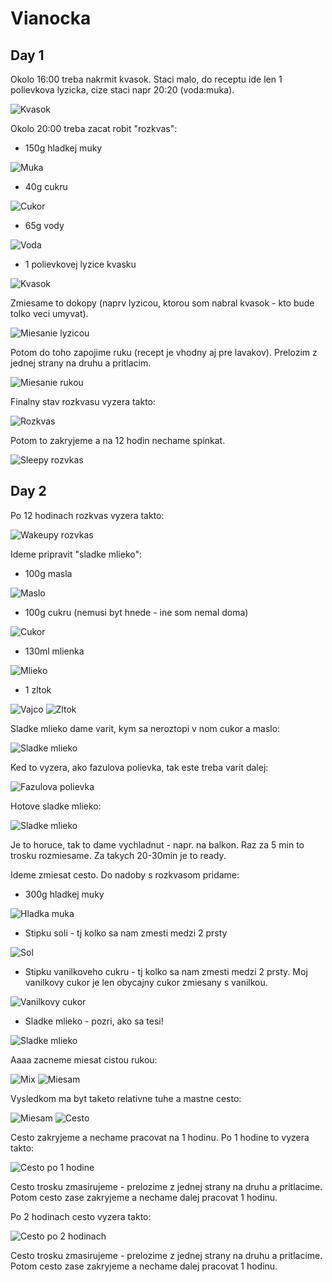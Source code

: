 # Vianocka

## Day 1

Okolo 16:00 treba nakrmit kvasok. Staci malo, do receptu ide len 1 polievkova lyzicka, cize staci napr 20:20 (voda:muka).

![Kvasok](vianocka_1.jpg)

Okolo 20:00 treba zacat robit "rozkvas":

* 150g hladkej muky

![Muka](vianocka_2.jpg)

* 40g cukru

![Cukor](vianocka_3.jpg)

* 65g vody

![Voda](vianocka_4.jpg)

* 1 polievkovej lyzice kvasku

![Kvasok](vianocka_5.jpg)

Zmiesame to dokopy (naprv lyzicou, ktorou som nabral kvasok - kto bude tolko veci umyvat).

![Miesanie lyzicou](vianocka_6.jpg)

Potom do toho zapojime ruku (recept je vhodny aj pre lavakov). Prelozim z jednej strany na druhu a pritlacim.

![Miesanie rukou](vianocka_7.jpg)

Finalny stav rozkvasu vyzera takto:

![Rozkvas](vianocka_8.jpg)

Potom to zakryjeme a na 12 hodin nechame spinkat.

![Sleepy rozvkas](vianocka_9.jpg)

## Day 2

Po 12 hodinach rozkvas vyzera takto:

![Wakeupy rozvkas](vianocka_10.jpg)

Ideme pripravit "sladke mlieko":

* 100g masla

![Maslo](vianocka_11.jpg)

* 100g cukru (nemusi byt hnede - ine som nemal doma)

![Cukor](vianocka_12.jpg)

* 130ml mlienka

![Mlieko](vianocka_13.jpg)

* 1 zltok

![Vajco](vianocka_14.jpg)
![Zltok](vianocka_15.jpg)

Sladke mlieko dame varit, kym sa neroztopi v nom cukor a maslo:

![Sladke mlieko](vianocka_16.jpg)

Ked to vyzera, ako fazulova polievka, tak este treba varit dalej:

![Fazulova polievka](vianocka_17.jpg)

Hotove sladke mlieko:

![Sladke mlieko](vianocka_18.jpg)

Je to horuce, tak to dame vychladnut - napr. na balkon. Raz za 5 min to trosku rozmiesame. Za takych 20-30min je to ready.

Ideme zmiesat cesto. Do nadoby s rozkvasom pridame:

* 300g hladkej muky

![Hladka muka](vianocka_19.jpg)

* Stipku soli - tj kolko sa nam zmesti medzi 2 prsty

![Sol](vianocka_20.jpg)

* Stipku vanilkoveho cukru - tj kolko sa nam zmesti medzi 2 prsty. Moj vanilkovy cukor je len obycajny cukor zmiesany s vanilkou.

![Vanilkovy cukor](vianocka_21.jpg)

* Sladke mlieko - pozri, ako sa tesi!

![Sladke mlieko](vianocka_22.jpg)

Aaaa zacneme miesat cistou rukou:

![Mix](vianocka_23.jpg)
![Miesam](vianocka_24.jpg)

Vysledkom ma byt taketo relativne tuhe a mastne cesto:

![Miesam](vianocka_25.jpg)
![Cesto](vianocka_26.jpg)

Cesto zakryjeme a nechame pracovat na 1 hodinu. Po 1 hodine to vyzera takto:

![Cesto po 1 hodine](vianocka_27.jpg)

Cesto trosku zmasirujeme - prelozime z jednej strany na druhu a pritlacime. Potom cesto zase zakryjeme a nechame dalej pracovat 1 hodinu.

Po 2 hodinach cesto vyzera takto:

![Cesto po 2 hodinach](vianocka_28.jpg)

Cesto trosku zmasirujeme - prelozime z jednej strany na druhu a pritlacime. Potom cesto zase zakryjeme a nechame dalej pracovat 1 hodinu.
